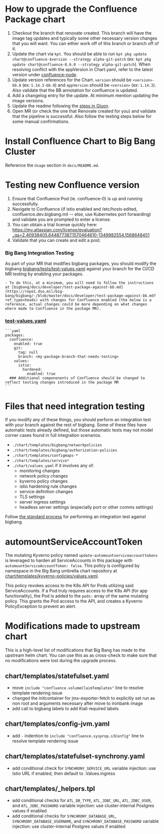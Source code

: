 # How to upgrade the Confluence Package chart
1. Checkout the branch that renovate created. This branch will have the image tag updates and typically some other necessary version changes that you will want. You can either work off of this branch or branch off of it.
2. Update the chart via `kpt`. You should be able to run `kpt pkg update chart@confluence-$version --strategy alpha-git-patch` (ex: `kpt pkg update chart@confluence-8.6.0 --strategy alpha-git-patch`). When resolving conflict with the appVersion in Chart.yaml, refer to the latest version under [confluence-node](https://registry1.dso.mil/harbor/projects/3/repositories/atlassian%2Fconfluence-data-center%2Fconfluence-node/artifacts-tab).
3. Update version references for the Chart. `version` should be `<version>-bb.0` (ex: `1.14.3-bb.0`) and `appVersion` should be `<version>` (ex: `1.14.3`). Also validate that the BB annotation for confluence is updated.
4. Add a changelog entry for the update. At minimum mention updating the image versions.
5. Update the readme following the [steps in Gluon](https://repo1.dso.mil/platform-one/big-bang/apps/library-charts/gluon/-/blob/master/docs/bb-package-readme.md).
6. Open MR (or check the one that Renovate created for you) and validate that the pipeline is successful. Also follow the testing steps below for some manual confirmations.

# Install Confluence Chart to Big Bang Cluster
Reference the `Usage` section in `docs/README.md`.

# Testing new Confluence version
1. Ensure that Confluence Pod (ie. confluence-0) is up and running successfully.
2. Navigate to Confluence (if istio enabled and /etc/hosts edited, confluence.dev.bigbang.mil -- else, use Kubernetes port forwarding) and validate you are prompted to enter a license.
3. You can obtain a trial license quickly here: https://my.atlassian.com/license/evaluation?_ga=2.40938405.644877387.1570464610-1349982554.1568648451
4. Validate that you can create and edit a post.

### Big Bang Integration Testing

As part of your MR that modifies bigbang packages, you should modify the bigbang  [bigbang/tests/test-values.yaml](https://repo1.dso.mil/big-bang/bigbang/-/blob/master/tests/test-values.yaml?ref_type=heads) against your branch for the CI/CD MR testing by enabling your packages. 

    - To do this, at a minimum, you will need to follow the instructions at [bigbang/docs/developer/test-package-against-bb.md](https://repo1.dso.mil/big-bang/bigbang/-/blob/master/docs/developer/test-package-against-bb.md?ref_type=heads) with changes for Confluence enabled (the below is a reference, actual changes could be more depending on what changes where made to Confluence in the package MR).

### [test-values.yaml](https://repo1.dso.mil/big-bang/bigbang/-/blob/master/tests/test-values.yaml?ref_type=heads)
    ```yaml
    packages:
      confluence:
        enabled: true
        git:
          tag: null
          branch: <my-package-branch-that-needs-testing>
        values:
          istio:
            hardened:
              enabled: true
      ### Additional compononents of Confluence should be changed to reflect testing changes introduced in the package MR
    ```

# Files that need integration testing

If you modify any of these things, you should perform an integration test with your branch against the rest of bigbang. Some of these files have automatic tests already defined, but those automatic tests may not model corner cases found in full integration scenarios.

* `./chart/templates/bigbang/networkpolicies`
* `./chart/templates/bigbang/authorization-policies`
* `./chart/templates/configmaps-*`
* `./chart/templates/service*`
* `./chart/values.yaml` if it involves any of:
  * monitoring changes
  * network policy changes
  * kyverno policy changes
  * istio hardening rule changes
  * service definition changes
  * TLS settings
  * server ingress settings
  * headless server settings (especially port or other comms settings)

Follow [the standard process](https://repo1.dso.mil/big-bang/bigbang/-/blob/master/docs/developer/test-package-against-bb.md?ref_type=heads) for performing an integration test against bigbang.

# automountServiceAccountToken
The mutating Kyverno policy named `update-automountserviceaccounttokens` is leveraged to harden all ServiceAccounts in this package with `automountServiceAccountToken: false`. This policy is configured by namespace in the Big Bang umbrella chart repository at [chart/templates/kyverno-policies/values.yaml](https://repo1.dso.mil/big-bang/bigbang/-/blob/master/chart/templates/kyverno-policies/values.yaml?ref_type=heads).

This policy revokes access to the K8s API for Pods utilizing said ServiceAccounts. If a Pod truly requires access to the K8s API (for app functionality), the Pod is added to the `pods:` array of the same mutating policy. This grants the Pod access to the API, and creates a Kyverno PolicyException to prevent an alert.

# Modifications made to upstream chart
This is a high-level list of modifications that Big Bang has made to the upstream helm chart. You can use this as as cross-check to make sure that no modifications were lost during the upgrade process.

## chart/templates/statefulset.yaml
- move `include "confluence.volumeClaimTemplates"` line to resolve template rendering issue
- changed the initcontainer for jmx-exporter-fetch to explicitly set run as non root and arguments necessary after move to ironbank image
- add call to bigbang labels to add Kiali required labels

## chart/templates/config-jvm.yaml
- add `-` indention to `include "confluence.sysprop.s3Config"` line to resolve template rendering issue

## chart/templates/statefulset-synchrony.yaml
- add conditional check for `SYNCHRONY_SERVICE_URL` variable injection: use Istio URL if enabled, then default to .Values.ingress

## chart/templates/_helpers.tpl
- add conditional checks for `ATL_DB_TYPE`, `ATL_JDBC_URL`, `ATL_JDBC_USER`, and `ATL_JDBC_PASSWORD` variable injection: use cluster-internal Postgres values if enabled
- add conditional checks for `SYNCHRONY_DATABASE_URL`, `SYNCHRONY_DATABASE_USERNAME`, and `SYNCHRONY_DATABASE_PASSWORD` variable injection: use cluster-internal Postgres values if enabled
